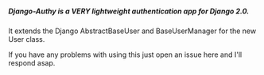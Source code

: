##### Django-Authy is a VERY lightweight authentication app for Django 2.0.

It extends the Django AbstractBaseUser and BaseUserManager for the new User class.

If you have any problems with using this just open an issue here and I'll respond asap. 
